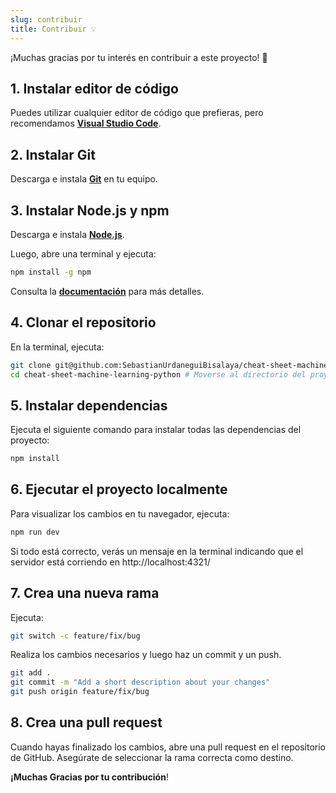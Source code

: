 ```yaml
---
slug: contribuir
title: Contribuir 💡
---
```


¡Muchas gracias por tu interés en contribuir a este proyecto! 🚀

## 1. Instalar editor de código

Puedes utilizar cualquier editor de código que prefieras, pero recomendamos [<ins>**Visual Studio Code**</ins>](https://code.visualstudio.com/).

## 2. Instalar Git

Descarga e instala [<ins>**Git**</ins>](https://git-scm.com/downloads) en tu equipo.

## 3. Instalar Node.js y npm

Descarga e instala [<ins>**Node.js**</ins>](https://nodejs.org/es/download).

Luego, abre una terminal y ejecuta:

```bash
npm install -g npm
```

Consulta la <ins>[**documentación**](https://docs.npmjs.com/downloading-and-installing-node-js-and-npm)</ins> para más detalles.

## 4. Clonar el repositorio

En la terminal, ejecuta:

```bash
git clone git@github.com:SebastianUrdaneguiBisalaya/cheat-sheet-machine-learning-python.git
cd cheat-sheet-machine-learning-python # Moverse al directorio del proyecto
```

## 5. Instalar dependencias

Ejecuta el siguiente comando para instalar todas las dependencias del proyecto:

```bash
npm install
```

## 6. Ejecutar el proyecto localmente

Para visualizar los cambios en tu navegador, ejecuta:

```bash
npm run dev
```

Si todo está correcto, verás un mensaje en la terminal indicando que el servidor está corriendo en http://localhost:4321/


## 7. Crea una nueva rama

Ejecuta: 

```bash
git switch -c feature/fix/bug
```

Realiza los cambios necesarios y luego haz un commit y un push.

```bash
git add .
git commit -m "Add a short description about your changes"
git push origin feature/fix/bug
```

## 8. Crea una pull request

Cuando hayas finalizado los cambios, abre una pull request en el repositorio de GitHub. Asegúrate de seleccionar la rama correcta como destino.

**¡Muchas Gracias por tu contribución**!